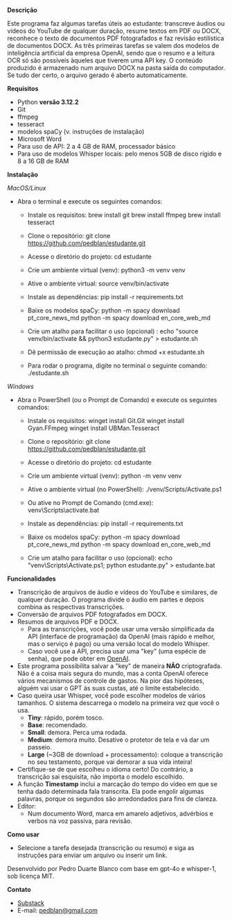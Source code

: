 **Descrição**

Este programa faz algumas tarefas úteis ao estudante: transcreve áudios ou vídeos do YouTube de qualquer duração, resume textos em PDF ou DOCX, reconhece o texto de documentos PDF fotografados e faz revisão estilística de documentos DOCX. As três primeiras tarefas se valem dos modelos de inteligência artificial da empresa OpenAI, sendo que o resumo e a leitura OCR só são possíveis àqueles que tiverem uma API key. O conteúdo produzido é armazenado num arquivo DOCX na pasta saída do computador. Se tudo der certo, o arquivo gerado é aberto automaticamente.

**Requisitos**

  - Python **versão 3.12.2**
  - Git
  - ffmpeg
  - tesseract
  - modelos spaCy (v. instruções de instalação)
  - Microsoft Word
  - Para uso de API: 2 a 4 GB de RAM, processador básico
  - Para uso de modelos Whisper locais: pelo menos 5GB de disco rígido e 8 a 16 GB de RAM

**Instalação**

*MacOS/Linux*

- Abra o terminal e execute os seguintes comandos:

  - Instale os requisitos:
  brew install git
  brew install ffmpeg
  brew install tesseract  

  - Clone o repositório:
  git clone https://github.com/pedblan/estudante.git
 
  - Acesse o diretório do projeto:
  cd estudante
 
  - Crie um ambiente virtual (venv):
  python3 -m venv venv
 
  - Ative o ambiente virtual:
  source venv/bin/activate
 
  - Instale as dependências:
  pip install -r requirements.txt

  - Baixe os modelos spaCy:
  python -m spacy download pt_core_news_md
  python -m spacy download en_core_web_md
 
  - Crie um atalho para facilitar o uso (opcional) :
  echo "source venv/bin/activate && python3 estudante.py" > estudante.sh
 
  - Dê permissão de execução ao atalho:
  chmod +x estudante.sh
 
  - Para rodar o programa, digite no terminal o seguinte comando:
  ./estudante.sh

*Windows*

- Abra o PowerShell (ou o Prompt de Comando) e execute os seguintes comandos:

  - Instale os requisitos:
  winget install Git.Git
  winget install Gyan.FFmpeg
  winget install UBMan.Tesseract


  - Clone o repositório:
  git clone https://github.com/pedblan/estudante.git
 
  - Acesse o diretório do projeto:
  cd estudante
 
  - Crie um ambiente virtual (venv):
  python -m venv venv
 
  - Ative o ambiente virtual (no PowerShell):
  ./venv/Scripts/Activate.ps1
 
  - Ou ative no Prompt de Comando (cmd.exe):
  venv\Scripts\activate.bat
 
  - Instale as dependências:
  pip install -r requirements.txt

  - Baixe os modelos spaCy:
  python -m spacy download pt_core_news_md
  python -m spacy download en_core_web_md
 
  - Crie um atalho para facilitar o uso (opcional):
  echo "venv\Scripts\Activate.ps1; python estudante.py" > estudante.bat


**Funcionalidades**

  - Transcrição de arquivos de áudio e vídeos do YouTube e similares, de qualquer duração. O programa divide o áudio em partes e depois combina as respectivas transcrições.
  - Conversão de arquivos PDF fotografados em DOCX.
  - Resumos de arquivos PDF e DOCX.
    - Para as transcrições, você pode usar uma versão simplificada da API (interface de programação) da OpenAI (mais rápido e melhor, mas o serviço é pago) ou uma versão local do modelo Whisper.
    - Caso você use a API, precisa usar uma "key" (uma espécie de senha), que pode obter em [OpenAI](https://platform.openai.com/signup).
  - Este programa possibilita salvar a "key" de maneira **NÃO** criptografada. Não é a coisa mais segura do mundo, mas a conta OpenAI oferece vários mecanismos de controle de gastos. Na pior das hipóteses, alguém vai usar o GPT às suas custas, até o limite estabelecido.
  - Caso queira usar Whisper, você pode escolher modelos de vários tamanhos. O sistema descarrega o modelo na primeira vez que você o usa.
    - **Tiny**: rápido, porém tosco.
    - **Base**: recomendado.
    - **Small**: demora. Perca uma rodada.
    - **Medium**: demora muito. Desative o protetor de tela e vá dar um passeio.
    - **Large** (~3GB de download + processamento): coloque a transcrição no seu testamento, porque vai demorar a sua vida inteira!
  - Certifique-se de que escolheu o idioma certo! Do contrário, a transcrição sai esquisita, não importa o modelo escolhido.
  - A função **Timestamp** inclui a marcação do tempo do vídeo em que se tenha dado determinada fala transcrita. Ela pode engolir algumas palavras, porque os segundos são arredondados para fins de clareza.
  - Editor:
    - Num documento Word, marca em amarelo adjetivos, advérbios e verbos na voz passiva, para revisão.

**Como usar**

  - Selecione a tarefa desejada (transcrição ou resumo) e siga as instruções para enviar um arquivo ou inserir um link.

Desenvolvido por Pedro Duarte Blanco com base em gpt-4o e whisper-1, sob licença MIT.

**Contato**

- [Substack](https://pedblan.substack.com)
- E-mail: pedblan@gmail.com

